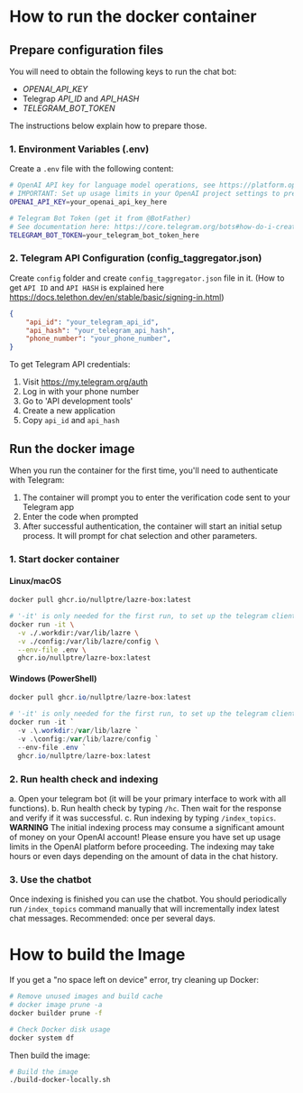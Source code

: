 
# How to run the docker container

## Prepare configuration files

You will need to obtain the following keys to run the chat bot:
 - _OPENAI_API_KEY_
 - Telegrap _API_ID_ and _API_HASH_
 - _TELEGRAM_BOT_TOKEN_

 The instructions below explain how to prepare those.

### 1. Environment Variables (.env)
Create a `.env` file with the following content:
```bash
# OpenAI API key for language model operations, see https://platform.openai.com/docs/libraries#create-and-export-an-api-key
# IMPORTANT: Set up usage limits in your OpenAI project settings to prevent unexpected charges!
OPENAI_API_KEY=your_openai_api_key_here

# Telegram Bot Token (get it from @BotFather)
# See documentation here: https://core.telegram.org/bots#how-do-i-create-a-bot
TELEGRAM_BOT_TOKEN=your_telegram_bot_token_here
```

### 2. Telegram API Configuration (config_taggregator.json)
Create `config` folder and create `config_taggregator.json` file in it.
(How to get `API ID` and `API HASH` is explained here https://docs.telethon.dev/en/stable/basic/signing-in.html)
```json
{
    "api_id": "your_telegram_api_id",
    "api_hash": "your_telegram_api_hash",
    "phone_number": "your_phone_number",
}
```

To get Telegram API credentials:
1. Visit https://my.telegram.org/auth
2. Log in with your phone number
3. Go to 'API development tools'
4. Create a new application
5. Copy `api_id` and `api_hash`


## Run the docker image

When you run the container for the first time, you'll need to authenticate with Telegram:
1. The container will prompt you to enter the verification code sent to your Telegram app
2. Enter the code when prompted
3. After successful authentication, the container will start an initial setup process. It will prompt for chat selection and other parameters.

### 1. Start docker container

#### Linux/macOS
```bash
docker pull ghcr.io/nullptre/lazre-box:latest

# '-it' is only needed for the first run, to set up the telegram client, then it's not required
docker run -it \
  -v ./.workdir:/var/lib/lazre \
  -v ./config:/var/lib/lazre/config \
  --env-file .env \
  ghcr.io/nullptre/lazre-box:latest
```

#### Windows (PowerShell)
```powershell
docker pull ghcr.io/nullptre/lazre-box:latest

# '-it' is only needed for the first run, to set up the telegram client, then it's not required
docker run -it `
  -v .\.workdir:/var/lib/lazre `
  -v .\config:/var/lib/lazre/config `
  --env-file .env `
  ghcr.io/nullptre/lazre-box:latest
```

### 2. Run health check and indexing

a. Open your telegram bot (it will be your primary interface to work with all functions).
b. Run health check by typing `/hc`. Then wait for the response and verify if it was successful.
c. Run indexing by typing `/index_topics`.
   **WARNING** The initial indexing process may consume a significant amount of money on your OpenAI account! Please ensure you have set up usage limits in the OpenAI platform before proceeding.
   The indexing may take hours or even days depending on the amount of data in the chat history.

### 3. Use the chatbot

Once indexing is finished you can use the chatbot.
You should periodically run `/index_topics` command manually that will incrementally index latest chat messages. Recommended: once per several days.



# How to build the Image

If you get a "no space left on device" error, try cleaning up Docker:

```bash
# Remove unused images and build cache
# docker image prune -a
docker builder prune -f

# Check Docker disk usage
docker system df
```

Then build the image:
```bash
# Build the image
./build-docker-locally.sh 
```
